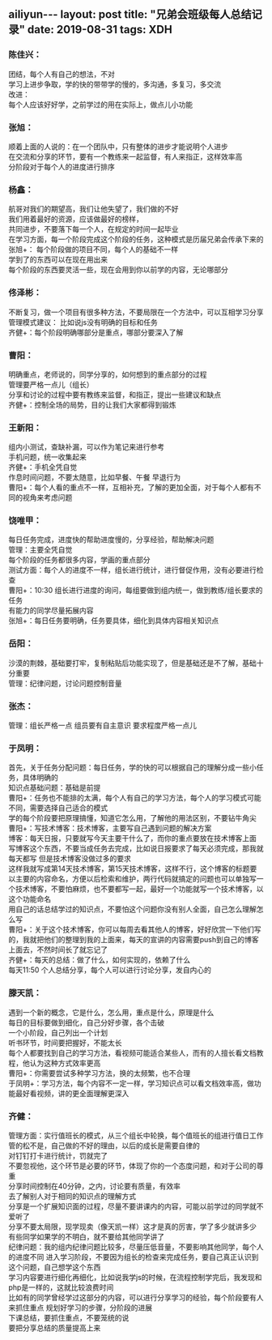 ailiyun---
layout: post
title: "兄弟会班级每人总结记录"
date: 2019-08-31 
tags: XDH  
---

### 陈佳兴：
团结，每个人有自己的想法，不对  
学习上进步争取，学的快的带带学的慢的，多沟通，多复习，多交流  
改进：  
    每个人应该好好学，之前学过的用在实际上，做点儿小功能  
### 张旭：
顺着上面的人说的：在一个团队中，只有整体的进步才能说明个人进步   
在交流和分享的环节，要有一个教练来一起监督，有人来指正，这样效率高  
分阶段对于每个人的进度进行排序  

### 杨鑫：
航哥对我们的期望高，我们让他失望了，我们做的不好  
我们用着最好的资源，应该做最好的榜样，  
共同进步，不要落下每一个人，在规定的时间一起毕业  
在学习方面，每一个阶段完成这个阶段的任务，这种模式是历届兄弟会传承下来的  
张旭+：
    每个阶段做的项目不同，每个人的基础不一样  
学到了的东西可以在现在用出来  
每个阶段的东西要灵活一些，现在会用到你以前学的内容，无论哪部分  

### 佟泽彬：
不断复习，做一个项目有很多种方法，不要局限在一个方法中，可以互相学习分享  
管理模式建议：
    比如说js没有明确的目标和任务  
齐健+：每个阶段明确哪部分是重点，哪部分要深入了解  

### 曹阳：
明确重点，老师说的，同学分享的，如何想到的重点部分的过程  
管理要严格一点儿（组长）  
分享和讨论的过程中要有教练来监督，和指正，提出一些建议和缺点  
齐健+：控制全场的局势，目的让我们大家都得到锻炼  

### 王新阳：
组内小测试，查缺补漏，可以作为笔记来进行参考  
手机问题，统一收集起来  
齐健+：手机全凭自觉  
作息时间问题，不要太随意，比如早餐、午餐    早退行为  
曹阳+：每个人看的重点不一样，互相补充，了解的更加全面，对于每个人都有不同的视角来考虑问题  
    
### 饶唯甲：
每日任务完成，进度快的帮助进度慢的，分享经验，帮助解决问题  
管理：主要全凭自觉  
每个阶段的任务都很多内容，学画的重点部分  
测试方面：每个人的进度不一样，组长进行统计，进行督促作用，没有必要进行检查  
曹阳+：10:30 组长进行进度的询问，每组要做到组内统一，做到教练/组长要求的任务  
有能力的同学尽量拓展内容  
张旭+：每日任务要明确，任务要具体，细化到具体内容相关知识点  

### 岳阳：
沙漠的荆棘，基础要打牢，复制粘贴后功能实现了，但是基础还是不了解，基础十分重要  
管理：纪律问题，讨论问题控制音量  

### 张杰：
管理：组长严格一点 组员要有自主意识 要求程度严格一点儿  

### 于凤明：
首先，关于任务分配问题：每日任务，学的快的可以根据自己的理解分成一些小任务，具体明确的  
知识点基础问题：基础是前提  
曹阳+：任务也不能排的太满，每个人有自己的学习方法，每个人的学习模式可能不同，需要选择自己适合的模式  
学的每个阶段要把原理搞懂，知道它怎么用，了解他的用法区别，不要钻牛角尖  
曹阳+：写技术博客：技术博客，主要写自己遇到问题的解决方案  
博客：每天日报，只要就写今天主要干什么了，而你的重点要放在技术博客上面  
写博客这个东西，不要当成任务去完成，比如说日报要求了每天必须完成，那我就每天都写
但是技术博客没做过多的要求  
这样我就写成第14天技术博客，第15天技术博客，这样不行，这个博客的标题要以主要的内容命名，方便以后检索和维护，两行代码就搞定的问题也可以单独写一个技术博客，不要怕麻烦，也不要都写一起，最好一个功能就写一个技术博客，以这个功能命名  
用自己的话总结学过的知识点，不要怕这个问题你没有别人全面，自己怎么理解怎么写  
曹阳+：关于这个技术博客，你可以每周去看其他人的博客，好好欣赏一下他们写的，我就把他们的整理到我的上面来，每天的宣讲的内容需要push到自己的博客上面去，不然时间长了就忘记了  
齐健+：每天的总结：做了什么，如何实现的，依赖了什么  
每天11:50 个人总结分享，每个人可以进行讨论分享，发自内心的

### 滕天凯：
遇到一个新的概念，它是什么，怎么用，重点是什么，原理是什么    
每日的目标要做到细化，自己分好步骤，各个击破  
一个小阶段，自己列出一个计划  
听书环节，时间要把握好，不能太长   
每个人都要找到自己的学习方法，看视频可能适合某些人，而有的人擅长看文档教程，他认为这种方式效率更高  
曹阳+：你需要尝试多种学习方法，换的太频繁，也不合理  
于凤明+：学习方法，每个内容不一定一样，学习知识点可以看文档效率高，做功能最好看视频，讲的更全面理解更深入  

### 齐健：
管理方面：实行值班长的模式，从三个组长中轮换，每个值班长的组进行值日工作  
管的松不是，自己做的不好的理由，以后的成长是需要自律的  
对钉钉打卡进行统计，罚就完了  
不要忽视他，这个环节是必要的环节，体现了你的一个态度问题，和对于公司的尊重  
分享时间控制在40分钟，之内，讨论要有质量，有效率  
去了解别人对于相同的知识点的理解方式  
分享是一个扩展知识面的过程，尽量不要讲课内的内容，可能以前学过的同学就不爱听了  
分享不要太局限，现学现卖（像天凯一样）这才是真的厉害，学了多少就讲多少  
有些同学如果学的不明白，就不要给其他同学讲了  
纪律问题：我的组内纪律问题比较多，尽量压低音量，不要影响其他同学，每个人的进度不同
进入学习阶段，不要因为组长的检查来完成任务，要自己真正认识到这个问题，自己想学这个东西  
学习内容要进行细化再细化，比如说我学js的时候，在流程控制学完后，我发现和php是一样的，这就比较浪费时间  
比如有的同学曾经学过这部分的内容，可以进行分享学习的经验，每个阶段要有人来抓住重点
规划好学习的步骤，分阶段的进展  
下课总结，要抓住重点，不要笼统的说   
要把分享总结的质量提高上来  